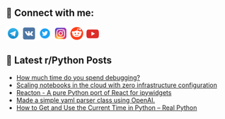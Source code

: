## 🔎 Connect with me:
[<img src="https://github.com/bullbesh/bullbesh/blob/main/images/Telegram.png" width="32" height="32" />](https://t.me/bullbesh)
[<img src="https://github.com/bullbesh/bullbesh/blob/main/images/VK.png" width="32" height="32" />](https://vk.com/bullbesh)
[<img src="https://github.com/bullbesh/bullbesh/blob/main/images/Twitter.png" width="32" height="32" />](https://twitter.com/bullbesh1)
[<img src="https://github.com/bullbesh/bullbesh/blob/main/images/Instagram.png" width="32" height="32" />](https://www.instagram.com/bullbesh)
[<img src="https://github.com/bullbesh/bullbesh/blob/main/images/Reddit.png" width="32" height="32" />](https://www.reddit.com/user/bullbesh)
[<img src="https://github.com/bullbesh/bullbesh/blob/main/images/YouTube.png" width="32" height="32" />](https://www.youtube.com/channel/UCtfjRs6uzgq5mfm8S06WTcg)

## 📕 Latest r/Python Posts
<!-- BLOG-POST-LIST:START -->
- [How much time do you spend debugging?](https://www.reddit.com/r/Python/comments/zkzqrq/how_much_time_do_you_spend_debugging/)
- [Scaling notebooks in the cloud with zero infrastructure configuration](https://www.reddit.com/r/Python/comments/zkzg6x/scaling_notebooks_in_the_cloud_with_zero/)
- [Reacton - A pure Python port of React for ipywidgets](https://www.reddit.com/r/Python/comments/zkxq1j/reacton_a_pure_python_port_of_react_for_ipywidgets/)
- [Made a simple yaml parser class using OpenAI.](https://www.reddit.com/r/Python/comments/zkxpfp/made_a_simple_yaml_parser_class_using_openai/)
- [How to Get and Use the Current Time in Python – Real Python](https://www.reddit.com/r/Python/comments/zkxbax/how_to_get_and_use_the_current_time_in_python/)
<!-- BLOG-POST-LIST:END -->
